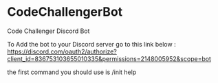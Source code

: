 # CodeChallengerBot
Code Challenger Discord Bot

To Add the bot to your Discord server go to this link below :
https://discord.com/oauth2/authorize?client_id=836753103655010335&permissions=2148005952&scope=bot

the first command you should use is /init help
